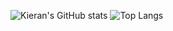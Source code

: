 ![Kieran's GitHub stats](https://github-readme-stats.vercel.app/api?username=kieran-murphy&show_icons=true&theme=tokyonight) 
![Top Langs](https://github-readme-stats.vercel.app/api/top-langs/?username=kieran-murphy)

